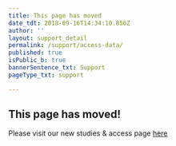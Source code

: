 ```yaml
---
title: This page has moved
date_tdt: 2018-09-16T14:34:10.856Z
author: ''
layout: support_detail
permalink: /support/access-data/
published: true
isPublic_b: true
bannerSentence_txt: Support
pageType_txt: support

---
```





## This page has moved!

Please visit our new studies  & access page [here](/support/studies-and-access/)